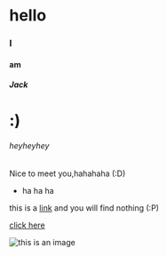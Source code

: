 # hello

### I

#### am

##### Jack

# :)

###### heyheyhey

Nice to meet you,hahahaha  (:D)

* ha ha ha

this is a [link](www.baidu.com) and you will find nothing (:P)

[click here](www.baidu.com)

![this is an image](https://gss0.bdstatic.com/94o3dSag_xI4khGkpoWK1HF6hhy/baike/c0%3Dbaike116%2C5%2C5%2C116%2C38/sign=a9d12e49de1373f0e13267cdc566209e/a8773912b31bb051808b051a397adab44aede051.jpg)
